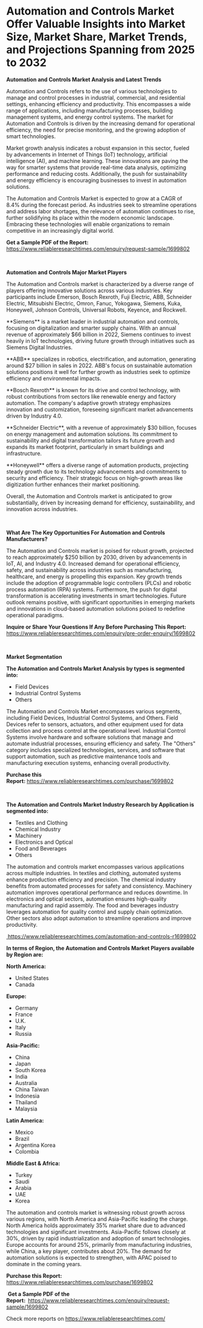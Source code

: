 <p><h1>Automation and Controls Market Offer Valuable Insights into Market Size, Market Share, Market Trends, and Projections Spanning from 2025 to 2032</h1></p><p><strong>Automation and Controls Market Analysis and Latest Trends</strong></p>
<p><p>Automation and Controls refers to the use of various technologies to manage and control processes in industrial, commercial, and residential settings, enhancing efficiency and productivity. This encompasses a wide range of applications, including manufacturing processes, building management systems, and energy control systems. The market for Automation and Controls is driven by the increasing demand for operational efficiency, the need for precise monitoring, and the growing adoption of smart technologies.</p><p>Market growth analysis indicates a robust expansion in this sector, fueled by advancements in Internet of Things (IoT) technology, artificial intelligence (AI), and machine learning. These innovations are paving the way for smarter systems that provide real-time data analysis, optimizing performance and reducing costs. Additionally, the push for sustainability and energy efficiency is encouraging businesses to invest in automation solutions.</p><p>The Automation and Controls Market is expected to grow at a CAGR of 8.4% during the forecast period. As industries seek to streamline operations and address labor shortages, the relevance of automation continues to rise, further solidifying its place within the modern economic landscape. Embracing these technologies will enable organizations to remain competitive in an increasingly digital world.</p></p>
<p><strong>Get a Sample PDF of the Report:&nbsp;</strong> <a href="https://www.reliableresearchtimes.com/enquiry/request-sample/1699802?utm_campaign=1940&utm_medium=2&utm_source=Github&utm_content=ia&utm_term=09012025&utm_id=automation-and-controls">https://www.reliableresearchtimes.com/enquiry/request-sample/1699802</a></p>
<p>&nbsp;</p>
<p><strong>Automation and Controls Major Market Players</strong></p>
<p><p>The Automation and Controls market is characterized by a diverse range of players offering innovative solutions across various industries. Key participants include Emerson, Bosch Rexroth, Fuji Electric, ABB, Schneider Electric, Mitsubishi Electric, Omron, Fanuc, Yokogawa, Siemens, Kuka, Honeywell, Johnson Controls, Universal Robots, Keyence, and Rockwell.</p><p>**Siemens** is a market leader in industrial automation and controls, focusing on digitalization and smarter supply chains. With an annual revenue of approximately $66 billion in 2022, Siemens continues to invest heavily in IoT technologies, driving future growth through initiatives such as Siemens Digital Industries.</p><p>**ABB** specializes in robotics, electrification, and automation, generating around $27 billion in sales in 2022. ABB's focus on sustainable automation solutions positions it well for further growth as industries seek to optimize efficiency and environmental impacts.</p><p>**Bosch Rexroth** is known for its drive and control technology, with robust contributions from sectors like renewable energy and factory automation. The company's adaptive growth strategy emphasizes innovation and customization, foreseeing significant market advancements driven by Industry 4.0.</p><p>**Schneider Electric**, with a revenue of approximately $30 billion, focuses on energy management and automation solutions. Its commitment to sustainability and digital transformation tailors its future growth and expands its market footprint, particularly in smart buildings and infrastructure.</p><p>**Honeywell** offers a diverse range of automation products, projecting steady growth due to its technology advancements and commitments to security and efficiency. Their strategic focus on high-growth areas like digitization further enhances their market positioning.</p><p>Overall, the Automation and Controls market is anticipated to grow substantially, driven by increasing demand for efficiency, sustainability, and innovation across industries.</p></p>
<p>&nbsp;</p>
<p><strong>What Are The Key Opportunities For Automation and Controls Manufacturers?</strong></p>
<p><p>The Automation and Controls market is poised for robust growth, projected to reach approximately $250 billion by 2030, driven by advancements in IoT, AI, and Industry 4.0. Increased demand for operational efficiency, safety, and sustainability across industries such as manufacturing, healthcare, and energy is propelling this expansion. Key growth trends include the adoption of programmable logic controllers (PLCs) and robotic process automation (RPA) systems. Furthermore, the push for digital transformation is accelerating investments in smart technologies. Future outlook remains positive, with significant opportunities in emerging markets and innovations in cloud-based automation solutions poised to redefine operational paradigms.</p></p>
<p><strong>Inquire or Share Your Questions If Any Before Purchasing This Report:</strong> <a href="https://www.reliableresearchtimes.com/enquiry/pre-order-enquiry/1699802?utm_campaign=1940&utm_medium=2&utm_source=Github&utm_content=ia&utm_term=09012025&utm_id=automation-and-controls">https://www.reliableresearchtimes.com/enquiry/pre-order-enquiry/1699802</a></p>
<p>&nbsp;</p>
<p><strong>Market Segmentation</strong></p>
<p><strong>The Automation and Controls Market Analysis by types is segmented into:</strong></p>
<p><ul><li>Field Devices</li><li>Industrial Control Systems</li><li>Others</li></ul></p>
<p><p>The Automation and Controls Market encompasses various segments, including Field Devices, Industrial Control Systems, and Others. Field Devices refer to sensors, actuators, and other equipment used for data collection and process control at the operational level. Industrial Control Systems involve hardware and software solutions that manage and automate industrial processes, ensuring efficiency and safety. The "Others" category includes specialized technologies, services, and software that support automation, such as predictive maintenance tools and manufacturing execution systems, enhancing overall productivity.</p></p>
<p><strong>Purchase this Report:&nbsp;</strong><a href="https://www.reliableresearchtimes.com/purchase/1699802?utm_campaign=1940&utm_medium=2&utm_source=Github&utm_content=ia&utm_term=09012025&utm_id=automation-and-controls">https://www.reliableresearchtimes.com/purchase/1699802</a></p>
<p>&nbsp;</p>
<p><strong>The Automation and Controls Market Industry Research by Application is segmented into:</strong></p>
<p><ul><li>Textiles and Clothing</li><li>Chemical Industry</li><li>Machinery</li><li>Electronics and Optical</li><li>Food and Beverages</li><li>Others</li></ul></p>
<p><p>The automation and controls market encompasses various applications across multiple industries. In textiles and clothing, automated systems enhance production efficiency and precision. The chemical industry benefits from automated processes for safety and consistency. Machinery automation improves operational performance and reduces downtime. In electronics and optical sectors, automation ensures high-quality manufacturing and rapid assembly. The food and beverages industry leverages automation for quality control and supply chain optimization. Other sectors also adopt automation to streamline operations and improve productivity.</p></p>
<p><a href="https://www.reliableresearchtimes.com/automation-and-controls-r1699802?utm_campaign=1940&utm_medium=2&utm_source=Github&utm_content=ia&utm_term=09012025&utm_id=automation-and-controls">&nbsp;https://www.reliableresearchtimes.com/automation-and-controls-r1699802</a></p>
<p><strong>In terms of Region, the Automation and Controls Market Players available by Region are:</strong></p>
<p>
    <p> <strong> North America: </strong>
        <ul>
            <li>United States</li>
            <li>Canada</li>
        </ul>
        </p> 
    <p> <strong> Europe: </strong>
        <ul>
            <li>Germany</li>
            <li>France</li>
            <li>U.K.</li>
            <li>Italy</li>
            <li>Russia</li>
        </ul>
        </p> 
    <p> <strong> Asia-Pacific: </strong>
        <ul>
            <li>China</li>
            <li>Japan</li>
            <li>South Korea</li>
            <li>India</li>
            <li>Australia</li>
            <li>China Taiwan</li>
            <li>Indonesia</li>
            <li>Thailand</li>
            <li>Malaysia</li>
        </ul>
        </p> 
    <p> <strong> Latin America: </strong>
        <ul>
            <li>Mexico</li>
            <li>Brazil</li>
            <li>Argentina Korea</li>
            <li>Colombia</li>
        </ul>
        </p> 
    <p> <strong> Middle East & Africa: </strong>
        <ul>
            <li>Turkey</li>
            <li>Saudi</li>
            <li>Arabia</li>
            <li>UAE</li>
            <li>Korea</li>
        </ul>
    </p>
    </p>
<p><p>The automation and controls market is witnessing robust growth across various regions, with North America and Asia-Pacific leading the charge. North America holds approximately 35% market share due to advanced technologies and significant investments. Asia-Pacific follows closely at 30%, driven by rapid industrialization and adoption of smart technologies. Europe accounts for around 25%, primarily from manufacturing industries, while China, a key player, contributes about 20%. The demand for automation solutions is expected to strengthen, with APAC poised to dominate in the coming years.</p></p>
<p><strong>Purchase this Report: </strong><a href="https://www.reliableresearchtimes.com/purchase/1699802?utm_campaign=1940&utm_medium=2&utm_source=Github&utm_content=ia&utm_term=09012025&utm_id=automation-and-controls">https://www.reliableresearchtimes.com/purchase/1699802</a></p>
<p>&nbsp;<strong>Get a Sample PDF of the Report:&nbsp;&nbsp;</strong><a href="https://www.reliableresearchtimes.com/enquiry/request-sample/1699802?utm_campaign=1940&utm_medium=2&utm_source=Github&utm_content=ia&utm_term=09012025&utm_id=automation-and-controls">https://www.reliableresearchtimes.com/enquiry/request-sample/1699802</a></p>
<p><strong></strong></p>
<p>Check more reports on <a href="https://www.reliableresearchtimes.com/?utm_campaign=1940&utm_medium=2&utm_source=Github&utm_content=ia&utm_term=09012025&utm_id=automation-and-controls">https://www.reliableresearchtimes.com/</a></p>